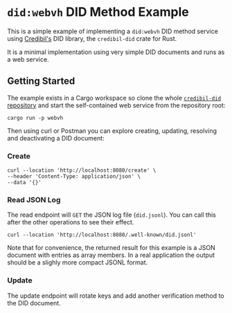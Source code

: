# `did:webvh` DID Method Example

This is a simple example of implementing a `did:webvh` DID method service using [Credibil's](https://credibil.io) DID library, the `credibil-did` crate for Rust.

It is a minimal implementation using very simple DID documents and runs as a web service.

## Getting Started

The example exists in a Cargo workspace so clone the whole [`credibil-did` repository](https://github.com/credibil/did) and start the self-contained web service from the repository root:

```shell
cargo run -p webvh
```

Then using curl or Postman you can explore creating, updating, resolving and deactivating a DID document:

### Create

```shell
curl --location 'http://localhost:8080/create' \
--header 'Content-Type: application/json' \
--data '{}'
```
### Read JSON Log

The read endpoint will `GET` the JSON log file (`did.jsonl`). You can call this after the other operations to see their effect.

```shell
curl --location 'http://localhost:8080/.well-known/did.jsonl'
```

Note that for convenience, the returned result for this example is a JSON document with entries as array members. In a real application the output should be a slighly more compact JSONL format.

### Update

The update endpoint will rotate keys and add another verification method to the DID document.
